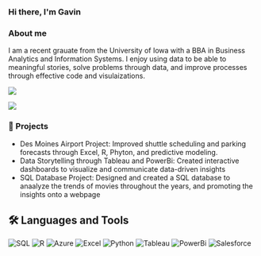 
### Hi there, I'm Gavin

### About me 
  I am a recent grauate from the University of Iowa with a BBA in Business Analytics and Information Systems.  I enjoy using data to be able to meaningful stories, solve problems through data, and improve processes through effective code and visulaizations.  

  ![](https://komarev.com/ghpvc/?username=gavin-kafkakis&color=447ff7&label=Visitor+count)

<img src="https://user-images.githubusercontent.com/73097560/115834477-dbab4500-a447-11eb-908a-139a6edaec5c.gif">

### 🚀 Projects 
- Des Moines Airport Project: Improved shuttle scheduling and parking forecasts through Excel, R, Phyton, and predictive modeling.
- Data Storytelling through Tableau and PowerBi: Created interactive dashboards to visualize and communicate data-driven insights
- SQL Database Project: Designed and created a SQL database to anaalyze the trends of movies throughout the years, and promoting the insights onto a webpage

## 🛠️ Languages and Tools
![SQL](https://img.shields.io/badge/sql-%23ED8B00.svg?style=for-the-badge&logo=java&logoColor=white) 
![R](https://img.shields.io/badge/R-%236DB33F.svg?style=for-the-badge&logo=spring&logoColor=white) 
![Azure](https://img.shields.io/badge/Azure-%23FF9900.svg?style=for-the-badge&logo=amazon-aws&logoColor=white) 
![Excel](https://img.shields.io/badge/Excel-%2300599C.svg?style=for-the-badge&logo=c&logoColor=white) 
![Python](https://img.shields.io/badge/python-%2300ADD8.svg?style=for-the-badge&logo=go&logoColor=white) 
![Tableau](https://img.shields.io/badge/Tableau-%23E34F26.svg?style=for-the-badge&logo=html5&logoColor=white) 
![PowerBi](https://img.shields.io/badge/PowerBi-%230072C6.svg?style=for-the-badge&logo=azure-devops&logoColor=white) 
![Salesforce](https://img.shields.io/badge/salesforce-black?style=for-the-badge&logo=insomnia&logoColor=5849BE) 





  
